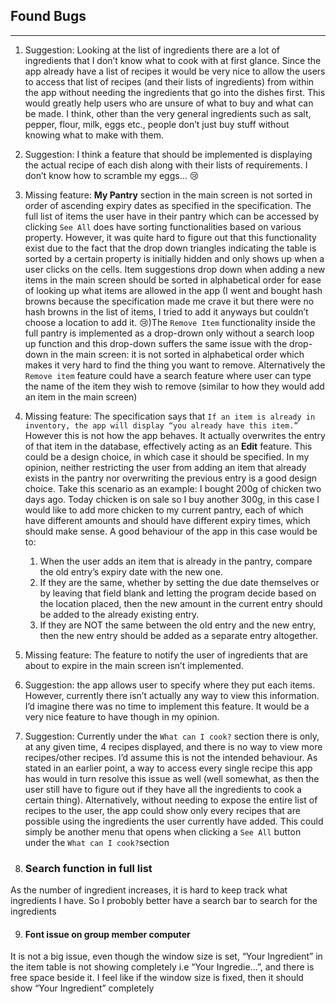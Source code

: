 ## Found Bugs

---

1. Suggestion: Looking at the list of ingredients there are a lot of ingredients that I don’t know what to cook with at first glance. Since the app already have a list of recipes it would be very nice to allow the users to access that list of recipes (and their lists of ingredients) from within the app without needing the ingredients that go into the dishes first. This would greatly help users who are unsure of what to buy and what can be made. I think, other than the very general ingredients such as salt, pepper, flour, milk, eggs etc., people don’t just buy stuff without knowing what to make with them.
   
2. Suggestion: I think a feature that should be implemented is displaying the actual recipe of each dish along with their lists of requirements. I don’t know how to scramble my eggs… 😢
   
3. Missing feature: **My Pantry** section in the main screen is not sorted in order of ascending expiry dates as specified in the specification. The full list of items the user have in their pantry which can be accessed by clicking `See All` does have sorting functionalities based on various property. However, it was quite hard to figure out that this functionality exist due to the fact that the drop down triangles indicating the table is sorted by a certain property is initially hidden and only shows up when a user clicks on the cells. Item suggestions drop down when adding a new items in the main screen should be sorted in alphabetical order for ease of looking up what items are allowed in the app (I went and bought hash browns because the specification made me crave it but there were no hash browns in the list of items, I tried to add it anyways but couldn’t choose a location to add it. 😢)The `Remove Item` functionality inside the full pantry is implemented as a drop-drown only without a search loop up function and this drop-down suffers the same issue with the drop-down in the main screen: it is not sorted in alphabetical order which makes it very hard to find the thing you want to remove. Alternatively the `Remove item` feature could have a search feature where user can type the name of the item they wish to remove (similar to how they would add an item in the main screen)
   
4. Missing feature: The specification says that `If an item is already in inventory, the app will display “you already have this item.”` However this is not how the app behaves. It actually overwrites the entry of that item in the database, effectively acting as an **Edit** feature. This could be a design choice, in which case it should be specified. In my opinion, neither restricting the user from adding an item that already exists in the pantry nor overwriting the previous entry is a good design choice. Take this scenario as an example: I bought 200g of chicken two days ago. Today chicken is on sale so I buy another 300g, in this case I would like to add more chicken to my current pantry, each of which have different amounts and should have different expiry times, which should make sense. A good behaviour of the app in this case would be to: 
    1. When the user adds an item that is already in the pantry, compare the old entry’s expiry date with the new one.
    2. If they are the same, whether by setting the due date themselves or by leaving that field blank and letting the program decide based on the location placed, then the new amount in the current entry should be added to the already existing entry. 
    3. If they are NOT the same between the old entry and the new entry, then the new entry should be added as a separate entry altogether.
       
5. Missing feature: The feature to notify the user of ingredients that are about to expire in the main screen isn’t implemented.
   
6. Suggestion: the app allows user to specify where they put each items. However, currently there isn’t actually any way to view this information. I’d imagine there was no time to implement this feature. It would be a very nice feature to have though in my opinion.
    
7. Suggestion: Currently under the `What can I cook?` section there is only, at any given time, 4 recipes displayed, and there is no way to view more recipes/other recipes. I’d assume this is not the intended behaviour. As stated in an earlier point, a way to access every single recipe this app has would in turn resolve this issue as well (well somewhat, as then the user still have to figure out if they have all the ingredients to cook a certain thing). Alternatively, without needing to expose the entire list of recipes to the user, the app could show only every recipes that are possible using the ingredients the user currently have added. This could simply be another menu that opens when clicking a `See All` button under the `What can I cook?`section
    
8. ### Search function in full list
  As the number of ingredient increases, it is hard to keep track what ingredients I have. So I probobly better have a search bar to search for the ingredients
    
9. #### Font issue on group member computer
It is not a big issue, even though the window size is set, “Your Ingredient” in the item table is not showing completely i.e “Your Ingredie…”, and there is free space beside it. I feel like if the window size is fixed, then it should show “Your Ingredient” completely
